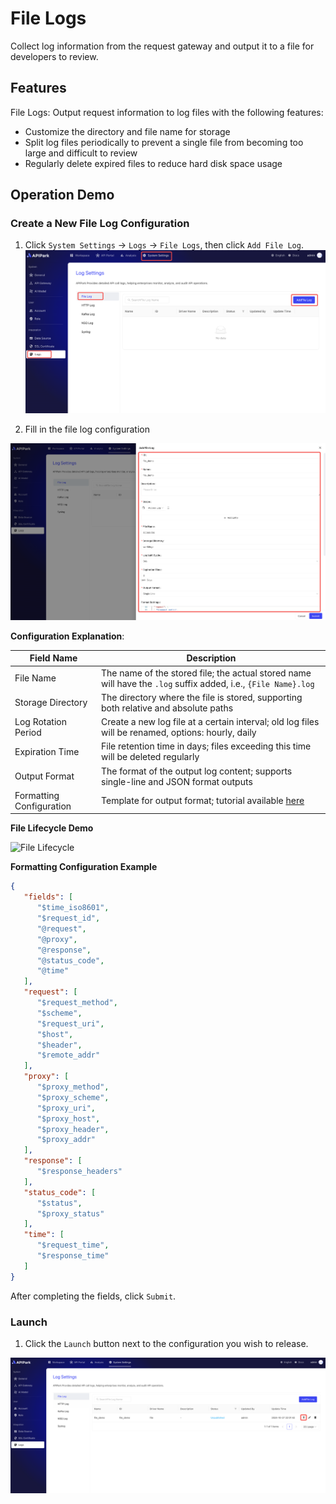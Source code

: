 # File Logs

Collect log information from the request gateway and output it to a file for developers to review.

## Features

File Logs: Output request information to log files with the following features:

* Customize the directory and file name for storage
* Split log files periodically to prevent a single file from becoming too large and difficult to review
* Regularly delete expired files to reduce hard disk space usage

## Operation Demo

### Create a New File Log Configuration

1. Click `System Settings` -> `Logs` -> `File Logs`, then click `Add File Log`.
![Add File Log](images/2024-10-27/6e7b1882deeaa54d04707f7b6837a86918b368c297b5d35f634ef87c52dc4072.png)  

2. Fill in the file log configuration

![Fill Configuration](images/2024-10-27/a509fb623955445b04e898b407ea5f99ce152fc44661c6ecaeb7c2d57b3ffe0b.png)  

**Configuration Explanation**:

| Field Name   | Description                                                   |
| ------------ | ------------------------------------------------------------- |
| File Name    | The name of the stored file; the actual stored name will have the `.log` suffix added, i.e., `{File Name}.log` |
| Storage Directory | The directory where the file is stored, supporting both relative and absolute paths |
| Log Rotation Period | Create a new log file at a certain interval; old log files will be renamed, options: hourly, daily |
| Expiration Time | File retention time in days; files exceeding this time will be deleted regularly |
| Output Format | The format of the output log content; supports single-line and JSON format outputs |
| Formatting Configuration | Template for output format; tutorial available [here](https://help.apinto.com/docs/formatter) |

**File Lifecycle Demo**

![File Lifecycle](http://data.eolinker.com/course/tgLQMA27ce951803c9e4c6ab3c82a899863c86f86624e01.png)

**Formatting Configuration Example**

```json
{
   "fields": [
      "$time_iso8601",
      "$request_id",
      "@request",
      "@proxy",
      "@response",
      "@status_code",
      "@time"
   ],
   "request": [
      "$request_method",
      "$scheme",
      "$request_uri",
      "$host",
      "$header",
      "$remote_addr"
   ],
   "proxy": [
      "$proxy_method",
      "$proxy_scheme",
      "$proxy_uri",
      "$proxy_host",
      "$proxy_header",
      "$proxy_addr"
   ],
   "response": [
      "$response_headers"
   ],
   "status_code": [
      "$status",
      "$proxy_status"
   ],
   "time": [
      "$request_time",
      "$response_time"
   ]
}
```

After completing the fields, click `Submit`.

### Launch

1. Click the `Launch` button next to the configuration you wish to release.

![Launch](images/2024-10-27/05a9a722c4dd14850c93058f6f8d0afa08b6f43b49e0f7bb0cf08c307962f792.png)  
